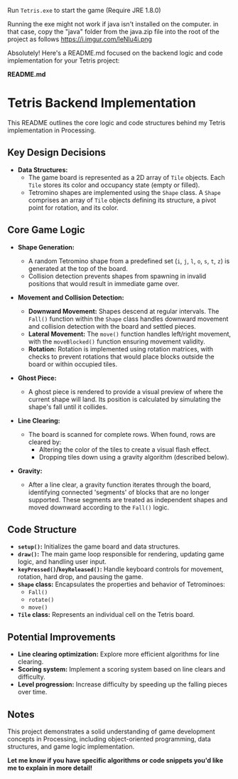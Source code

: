 Run `Tetris.exe` to start the game (Require JRE 1.8.0)

Running the exe might not work if java isn't installed on the computer. in that case, copy the "java" folder from the java.zip file into the root of the project as follows https://i.imgur.com/leNlu4i.png

Absolutely! Here's a README.md focused on the backend logic and code implementation for your Tetris project:

**README.md**

# Tetris Backend Implementation

This README outlines the core logic and code structures behind my Tetris implementation in Processing.

## Key Design Decisions

* **Data Structures:**
    * The game board is represented as a 2D array of `Tile` objects. Each `Tile` stores its color and occupancy state (empty or filled).
    * Tetromino shapes are implemented using the `Shape` class. A `Shape` comprises an array of `Tile` objects defining its structure, a pivot point for rotation, and its color.

## Core Game Logic

* **Shape Generation:**
    * A random Tetromino shape from a predefined set (`i`, `j`, `l`, `o`, `s`, `t`, `z`) is generated at the top of the board.
    * Collision detection prevents shapes from spawning in invalid positions that would result in immediate game over.


* **Movement and Collision Detection:**
    * **Downward Movement:** Shapes descend at regular intervals. The `Fall()` function within the `Shape` class handles downward movement and collision detection with the board and settled pieces.
    * **Lateral Movement:**  The `move()` function handles left/right movement, with the `moveBlocked()` function ensuring movement validity.
    * **Rotation:**   Rotation is implemented using rotation matrices, with checks to prevent rotations that would place blocks outside the board or within occupied tiles.

* **Ghost Piece:**
    * A ghost piece is rendered to provide a visual preview of where the current shape will land.  Its position is calculated by simulating the shape's fall until it collides.

* **Line Clearing:**
     * The board is scanned for complete rows. When found, rows are cleared by:
        *  Altering the color of the tiles to create a visual flash effect.
       *   Dropping tiles down using a gravity algorithm (described below).

* **Gravity:**
    * After a line clear, a gravity function iterates through the board, identifying connected 'segments' of blocks that are no longer supported. These segments are treated as independent shapes and moved downward according to the `Fall()` logic.

## Code Structure

* **`setup()`:** Initializes the game board and data structures.
* **`draw()`:** The main game loop responsible for rendering, updating game logic, and handling user input.
* **`keyPressed()`/`keyReleased()`:** Handle keyboard controls for movement, rotation, hard drop, and pausing the game.
* **`Shape` class:** Encapsulates the properties and behavior of Tetrominoes: 
    * `Fall()` 
    * `rotate()`
    * `move()`
* **`Tile` class:** Represents an individual cell on the Tetris board.

## Potential Improvements

* **Line clearing optimization:** Explore more efficient algorithms for line clearing.
* **Scoring system:** Implement a scoring system based on line clears and difficulty.
* **Level progression:** Increase difficulty by speeding up the falling pieces over time.

## Notes

This project demonstrates a solid understanding of game development concepts in Processing, including object-oriented programming, data structures, and game logic implementation.

**Let me know if you have specific algorithms or code snippets you'd like me to explain in more detail!**
